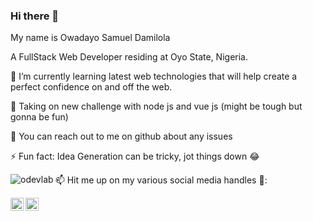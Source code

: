 ### Hi there 👋

My name is Owadayo Samuel Damilola

A FullStack Web Developer residing at Oyo State, Nigeria.


🌱 I’m currently learning latest web technologies that will help create a perfect confidence on and off the web.

🌱 Taking on new challenge with node js and vue js (might be tough but gonna be fun)

💬 You can reach out to me on github about any issues

⚡ Fun fact: Idea Generation can be tricky, jot things down 😂

<!-- [![Anurag's GitHub stats](https://github-readme-stats.vercel.app/api?username=odevlab)](https://github.com/anuraghazra/github-readme-stats) -->
<p><img align="left" src="https://github-readme-stats.vercel.app/api/top-langs?username=odevlab&show_icons=true&locale=en&layout=compact" alt="odevlab" /></p>

📫 Hit me up on my various social media handles 🔭:
<p>
<a href="https://twitter.com/samdam10" rel="nofollow">
<img alt="My Twitter Account" src="https://raw.githubusercontent.com/anuraghazra/anuraghazra/master/assets/twitter.svg" style="max-width: 100%;" width="21px" align="left"></a><a href="https://www.linkedin.com/in/owadayo-samuel-6a6bb614b/?jobid=1234" rel="nofollow">
<img alt="LinkedIn" src="https://static-exp1.licdn.com/sc/h/1bt1uwq5akv756knzdj4l6cdc" style="max-width: 100%;" width="21px" align="left">
</a>
</p>

